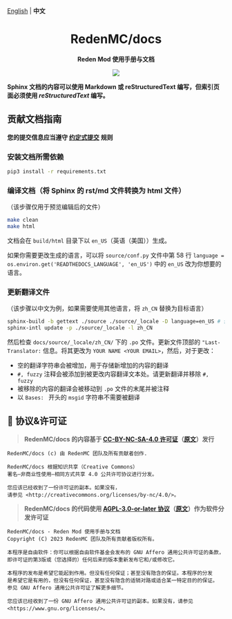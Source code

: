 [English](README.en.md) | **中文**

<h1 align="center">RedenMC/docs</h1>

<p align="center">
  <b>Reden Mod 使用手册与文档</b>
</p>

<p align="center">
  <a href="LICENSE">
    <img src="https://img.shields.io/badge/License-CC--BY--NC--SA--4.0-important?style=for-the-badge" />
  </a>
</p>

**Sphinx 文档的内容可以使用 Markdown 或 reStructuredText 编写，但索引页面必须使用 *reStructuredText* 编写。**

## 贡献文档指南

**您的提交信息应当遵守 [约定式提交](https://www.conventionalcommits.org/zh-hans/v1.0.0/) 规则**

### 安装文档所需依赖

``` bash
pip3 install -r requirements.txt
```

### 编译文档（将 Sphinx 的 rst/md 文件转换为 html 文件）

（该步骤仅用于预览编辑后的文件）

``` bash
make clean
make html
```

文档会在 `build/html` 目录下以 `en_US`（英语（美国））生成。

如果你需要更改生成的语言，可以将 `source/conf.py` 文件中第 58 行 `language = os.environ.get('READTHEDOCS_LANGUAGE', 'en_US')` 中的 `en_US` 改为你想要的语言。

### 更新翻译文件

（该步骤以中文为例，如果需要使用其他语言，将 `zh_CN` 替换为目标语言）

``` bash
sphinx-build -b gettext ./source ./source/_locale -D language=en_US # 你需要在这里使用文档的原始语言
sphinx-intl update -p ./source/_locale -l zh_CN
```

然后检查 `docs/source/_locale/zh_CN/` 下的 `.po` 文件。更新文件顶部的 `"Last-Translator:` 信息。将其更改为 `YOUR NAME <YOUR EMAIL>`，然后，对于更改：

- 空的翻译字符串会被增加，用于存储新增加的内容的翻译
- `#, fuzzy` 注释会被添加到被更改内容翻译文本处。请更新翻译并移除 `#, fuzzy`
- 被移除的内容的翻译会被移动到 `.po` 文件的末尾并被注释
- 以 `Bases: ` 开头的 `msgid` 字符串不需要被翻译

## 📜 协议&许可证

> **RedenMC/docs 的内容基于 [CC-BY-NC-SA-4.0 许可证](license-translations/LICENSE-zh)（[原文](LICENSE)）发行**

``` text
RedenMC/docs (c) 由 RedenMC 团队及所有贡献者创作.

RedenMC/docs 根据知识共享（Creative Commons）
署名—非商业性使用—相同方式共享 4.0 公共许可协议进行分发。

您应该已经收到了一份许可证的副本。如果没有，
请参见 <http://creativecommons.org/licenses/by-nc/4.0/>。
```

> **RedenMC/docs 的代码使用 [AGPL-3.0-or-later 协议](license-translations/LICENSE-zh.CODE)（[原文](LICENSE.CODE)）作为软件分发许可证**

``` text
RedenMC/docs - Reden Mod 使用手册与文档
Copyright (C) 2023 RedenMC 团队及所有贡献者版权所有。

本程序是自由软件：你可以根据自由软件基金会发布的 GNU Affero 通用公共许可证的条款，
即许可证的第3版或（您选择的）任何后来的版本重新发布它和/或修改它。

本程序的发布是希望它能起到作用。但没有任何保证；甚至没有隐含的保证。本程序的分发
是希望它是有用的，但没有任何保证，甚至没有隐含的适销对路或适合某一特定目的的保证。
参见 GNU Affero 通用公共许可证了解更多细节。

您应该已经收到了一份 GNU Affero 通用公共许可证的副本。如果没有，请参见 <https://www.gnu.org/licenses/>。
```
